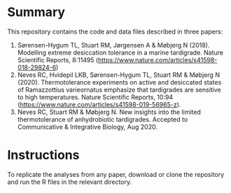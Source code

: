 # Summary

This repository contains the code and data files described in three papers:
1. Sørensen-Hygum TL, Stuart RM, Jørgensen A & Møbjerg N (2018). Modelling extreme desiccation tolerance in a marine tardigrade. Nature Scientific Reports, 8:11495 (https://www.nature.com/articles/s41598-018-29824-6)
2. Neves RC, Hvidepil LKB, Sørensen-Hygum TL, Stuart RM & Møbjerg N (2020). Thermotolerance experiments on active and desiccated states of Ramazzottius varieornatus emphasize that tardigrades are sensitive to high temperatures. Nature Scientific Reports, 10:94 (https://www.nature.com/articles/s41598-019-56965-z).
3. Neves RC, Stuart RM & Møbjerg N. New insights into the limited thermotolerance of anhydrobiotic tardigrades. Accepted to Communicative & Integrative Biology, Aug 2020.

# Instructions
To replicate the analyses from any paper, download or clone the repository and run the R files in the relevant directory.